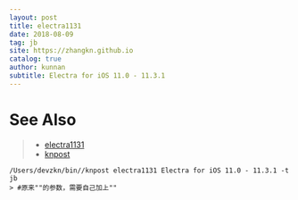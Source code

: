 ```yaml
---
layout: post
title: electra1131
date: 2018-08-09
tag: jb
site: https://zhangkn.github.io
catalog: true
author: kunnan
subtitle: Electra for iOS 11.0 - 11.3.1
---
```




# See Also 

>* [electra1131](https://github.com/zhangkn/electra1131/tree/master/electra1131)
>* [knpost](https://github.com/zhangkn/KNBin/blob/master/knpost) 
>
```
/Users/devzkn/bin//knpost electra1131 Electra for iOS 11.0 - 11.3.1 -t jb
> #原来""的参数，需要自己加上""
```

